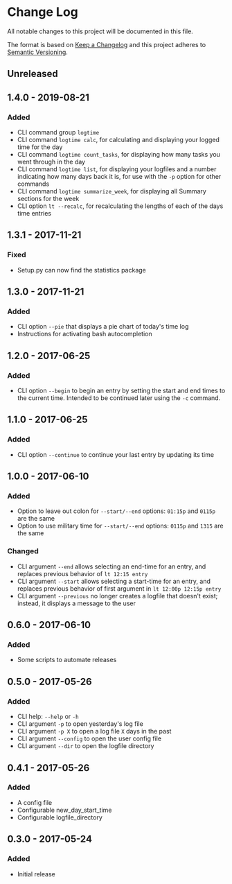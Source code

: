 # Change Log
All notable changes to this project will be documented in this file.

The format is based on [Keep a Changelog](http://keepachangelog.com/)
and this project adheres to [Semantic Versioning](http://semver.org/).

## Unreleased

## 1.4.0 - 2019-08-21
### Added
- CLI command group `logtime`
- CLI command `logtime calc`, for calculating and displaying your logged time for the day
- CLI command `logtime count_tasks`, for displaying how many tasks you went through in the day
- CLI command `logtime list`, for displaying your logfiles and a number indicating how many days back it is, for use with the `-p` option for other commands
- CLI command `logtime summarize_week`, for displaying all Summary sections for the week
- CLI option `lt --recalc`, for recalculating the lengths of each of the days time entries

## 1.3.1 - 2017-11-21
### Fixed
- Setup.py can now find the statistics package

## 1.3.0 - 2017-11-21
### Added
- CLI option `--pie` that displays a pie chart of today's time log
- Instructions for activating bash autocompletion

## 1.2.0 - 2017-06-25
### Added
- CLI option `--begin` to begin an entry by setting the start and end times to the current time. Intended to be continued later using the `-c` command.

## 1.1.0 - 2017-06-25
### Added
- CLI option `--continue` to continue your last entry by updating its time

## 1.0.0 - 2017-06-10
### Added
- Option to leave out colon for `--start/--end` options: `01:15p` and `0115p` are the same
- Option to use military time for `--start/--end` options: `0115p` and `1315` are the same

### Changed
- CLI argument `--end` allows selecting an end-time for an entry, and replaces previous behavior of `lt 12:15 entry`
- CLI argument `--start` allows selecting a start-time for an entry, and replaces previous behavior of first argument in `lt 12:00p 12:15p entry`
- CLI argument `--previous` no longer creates a logfile that doesn't exist; instead, it displays a message to the user

## 0.6.0 - 2017-06-10
### Added
- Some scripts to automate releases

## 0.5.0 - 2017-05-26
### Added
- CLI help: `--help` or `-h`
- CLI argument `-p` to open yesterday's log file
- CLI argument `-p X` to open a log file `X` days in the past
- CLI argument `--config` to open the user config file
- CLI argument `--dir` to open the logfile directory

## 0.4.1 - 2017-05-26
### Added
- A config file
- Configurable new_day_start_time
- Configurable logfile_directory

## 0.3.0 - 2017-05-24
### Added
- Initial release
